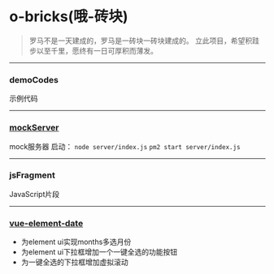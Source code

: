 # o-bricks(哦-砖块)


> 罗马不是一天建成的，罗马是一砖块一砖块建成的。
> 立此项目，希望积跬步以至千里，愿终有一日可厚积而薄发。

---

### demoCodes
示例代码

---

### [mockServer](https://github.com/zack-xy/o-bricks/blob/3cab2c529347573052fde3ca0e2c1240f91e4551/mockServer/readme.md)
mock服务器
启动：
`node server/index.js`
`pm2 start server/index.js`

---

### jsFragment
JavaScript片段

---

### [vue-element-date](https://github.com/zack-xy/o-bricks/blob/main/demoCodes/Vue/Vue2/vue-element-date/README.md)

+ 为element ui实现months多选月份
+ 为element ui下拉框增加一个一键全选的功能按钮
+ 为一键全选的下拉框增加虚拟滚动


